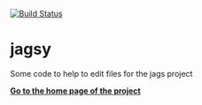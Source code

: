 [![Build Status](https://travis-ci.org/opcoach/jagsy.svg?branch=master)](https://travis-ci.org/opcoach/jagsy)


# jagsy
Some code to help to edit files for the jags project

<a href="http://opcoach.github.io/jagsy/"><strong>Go to the home page of the project</strong></a>


